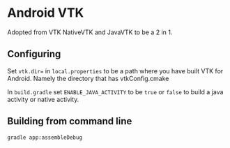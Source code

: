 # Android VTK

Adopted from VTK NativeVTK and JavaVTK to be a 2 in 1.

## Configuring

Set `vtk.dir=` in `local.properties` to be a path where you have built VTK for Android. Namely the directory that has vtkConfig.cmake

In `build.gradle` set `ENABLE_JAVA_ACTIVITY` to be `true` or `false` to build a java activity or native activity.

## Building from command line

```bash
gradle app:assembleDebug
```
